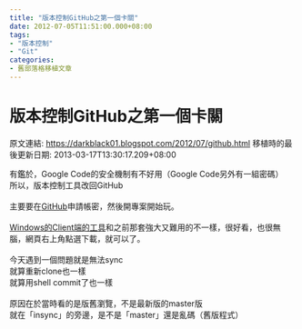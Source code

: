```yaml
---
title: "版本控制GitHub之第一個卡關"
date: 2012-07-05T11:51:00.000+08:00
tags: 
- "版本控制"
- "Git"
categories:
- 舊部落格移植文章
---
```


# 版本控制GitHub之第一個卡關

原文連結: https://darkblack01.blogspot.com/2012/07/github.html
移植時的最後更新日期: 2013-03-17T13:30:17.209+08:00

有鑑於，Google Code的安全機制有不好用（Google Code另外有一組密碼）<br />所以，版本控制工具改回GitHub<br /><br />主要要在<a href="https://github.com/" target="_blank">GitHub</a>申請帳密，然後開專案開始玩。 <br /><br /><a href="http://windows.github.com/" target="_blank">Windows的Client端的工具</a>和之前那套強大又難用的不一樣，很好看，也很無腦，網頁右上角點選下載，就可以了。<br /><br />今天遇到一個問題就是無法sync<br />就算重新clone也一樣<br />就算用shell commit了也一樣<br /><br />原因在於當時看的是版舊瀏覽，不是最新版的master版<br />就在「insync」的旁邊，是不是「master」還是亂碼（舊版程式）<br /><br />
